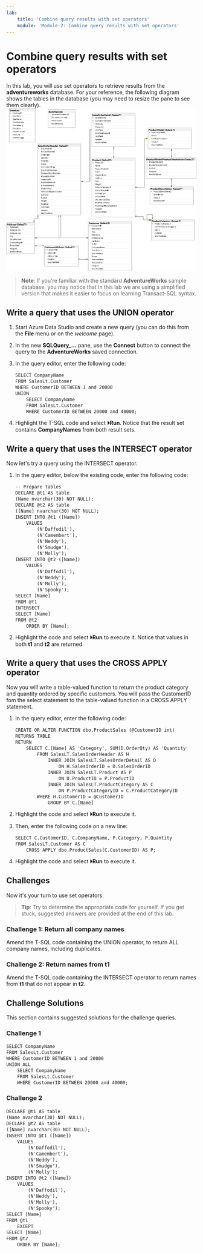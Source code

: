 ```yaml
---
lab:
    title: 'Combine query results with set operators'
    module: 'Module 2: Combine query results with set operators'
---
```

# Combine query results with set operators

In this lab, you will use set operators to retrieve results from the **adventureworks** database. For your reference, the following diagram shows the tables in the database (you may need to resize the pane to see them clearly).
![An entity relationship diagram of the adventureworks database](./images/adventureworks-erd.png)
> **Note**: If you're familiar with the standard **AdventureWorks** sample database, you may notice that in this lab we are using a simplified version that makes it easier to focus on learning Transact-SQL syntax.

## Write a query that uses the UNION operator

1. Start Azure Data Studio and create a new query (you can do this from the **File** menu or on the *welcome* page).

1. In the new **SQLQuery_...** pane, use the **Connect** button to connect the query to the **AdventureWorks** saved connection.

1. In the query editor, enter the following code:

    ```
    SELECT CompanyName 
    FROM SalesLt.Customer  
    WHERE CustomerID BETWEEN 1 and 20000   
    UNION
        SELECT CompanyName 
        FROM SalesLt.Customer  
        WHERE CustomerID BETWEEN 20000 and 40000;
    ```

1. Highlight the T-SQL code and select **&#x23f5;Run**. Notice that the result set contains **CompanyNames** from both result sets.

## Write a query that uses the INTERSECT operator

Now let's try a query using the INTERSECT operator.

1. In the query editor, below the existing code, enter the following code:

    ```
    -- Prepare tables
    DECLARE @t1 AS table
    (Name nvarchar(30) NOT NULL);
    DECLARE @t2 AS table
    ([Name] nvarchar(30) NOT NULL);
    INSERT INTO @t1 ([Name])
        VALUES
            (N'Daffodil'),
            (N'Camembert'),
            (N'Neddy'),
            (N'Smudge'),
            (N'Molly');
    INSERT INTO @t2 ([Name])
        VALUES
            (N'Daffodil'),
            (N'Neddy'),
            (N'Molly'),
            (N'Spooky');
    SELECT [Name]
    FROM @t1
    INTERSECT
    SELECT [Name]
    FROM @t2
        ORDER BY [Name];
    ```

1. Highlight the code and select **&#x23f5;Run** to execute it. Notice that values in both **t1** and **t2** are returned.

## Write a query that uses the CROSS APPLY operator

Now you will write a table-valued function to return the product category and quantity ordered by specific customers. You will pass the CustomerID fom the select statement to the table-valued function in a CROSS APPLY statement.

1. In the query editor, enter the following code:

    ```
    CREATE OR ALTER FUNCTION dbo.ProductSales (@CustomerID int)
    RETURNS TABLE
    RETURN
        SELECT C.[Name] AS 'Category', SUM(D.OrderQty) AS 'Quantity'
            FROM SalesLT.SalesOrderHeader AS H
                INNER JOIN SalesLT.SalesOrderDetail AS D
                    ON H.SalesOrderID = D.SalesOrderID
                INNER JOIN SalesLT.Product AS P
                    ON D.ProductID = P.ProductID
                INNER JOIN SalesLT.ProductCategory AS C
                    ON P.ProductCategoryID = C.ProductCategoryID
            WHERE H.CustomerID = @CustomerID
                GROUP BY C.[Name]
    ```

1. Highlight the code and select **&#x23f5;Run** to execute it.

1. Then, enter the following code on a new line:

    ```
    SELECT C.CustomerID, C.CompanyName, P.Category, P.Quantity
    FROM SalesLT.Customer AS C
        CROSS APPLY dbo.ProductSales(C.CustomerID) AS P;
    ```

1. Highlight the code and select **&#x23f5;Run** to execute it.

## Challenges

Now it's your turn to use set operators.
> **Tip**: Try to determine the appropriate code for yourself. If you get stuck, suggested answers are provided at the end of this lab.

### Challenge 1: Return all company names

Amend the T-SQL code containing the UNION operator, to return ALL company names, including duplicates.

### Challenge 2: Return names from t1

Amend the T-SQL code containing the INTERSECT operator to return names from **t1** that do not appear in **t2**.

## Challenge Solutions

This section contains suggested solutions for the challenge queries.

### Challenge 1

```
SELECT CompanyName 
FROM SalesLt.Customer
WHERE CustomerID BETWEEN 1 and 20000 
UNION ALL
    SELECT CompanyName 
    FROM SalesLt.Customer
    WHERE CustomerID BETWEEN 20000 and 40000;
```

### Challenge 2

```
DECLARE @t1 AS table
(Name nvarchar(30) NOT NULL);
DECLARE @t2 AS table
([Name] nvarchar(30) NOT NULL);
INSERT INTO @t1 ([Name])
    VALUES
        (N'Daffodil'),
        (N'Camembert'),
        (N'Neddy'),
        (N'Smudge'),
        (N'Molly');
INSERT INTO @t2 ([Name])
    VALUES
        (N'Daffodil'),
        (N'Neddy'),
        (N'Molly'),
        (N'Spooky');
SELECT [Name]
FROM @t1
    EXCEPT
SELECT [Name]
FROM @t2
    ORDER BY [Name];
```
